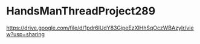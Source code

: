 # HandsManThreadProject289
https://drive.google.com/file/d/1pdr6lUdY83GipeEzXlHhSqOczWBAzyIr/view?usp=sharing
